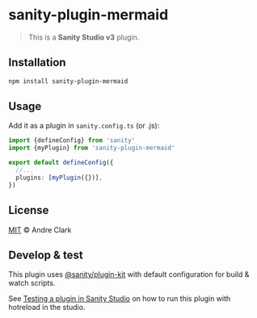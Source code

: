 # sanity-plugin-mermaid

> This is a **Sanity Studio v3** plugin.

## Installation

```sh
npm install sanity-plugin-mermaid
```

## Usage

Add it as a plugin in `sanity.config.ts` (or .js):

```ts
import {defineConfig} from 'sanity'
import {myPlugin} from 'sanity-plugin-mermaid'

export default defineConfig({
  //...
  plugins: [myPlugin({})],
})
```

## License

[MIT](LICENSE) © Andre Clark

## Develop & test

This plugin uses [@sanity/plugin-kit](https://github.com/sanity-io/plugin-kit)
with default configuration for build & watch scripts.

See [Testing a plugin in Sanity Studio](https://github.com/sanity-io/plugin-kit#testing-a-plugin-in-sanity-studio)
on how to run this plugin with hotreload in the studio.
